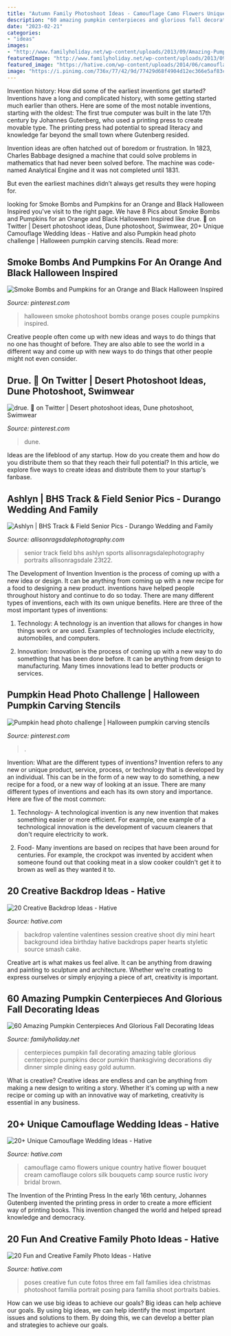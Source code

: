 ```yaml
---
title: "Autumn Family Photoshoot Ideas - Camouflage Camo Flowers Unique Country Hative Flower Bouquet Cream Camoflauge Colors Silk Bouquets Camp Source Rustic Ivory Bridal Brown"
description: "60 amazing pumpkin centerpieces and glorious fall decorating ideas"
date: "2023-02-21"
categories:
- "ideas"
images:
- "http://www.familyholiday.net/wp-content/uploads/2013/09/Amazing-Pumpkin-Centerpieces-8.jpg"
featuredImage: "http://www.familyholiday.net/wp-content/uploads/2013/09/Amazing-Pumpkin-Centerpieces-8.jpg"
featured_image: "https://hative.com/wp-content/uploads/2014/06/camouflage-wedding-ideas/16-camouflage-wedding-flowers.jpg"
image: "https://i.pinimg.com/736x/77/42/9d/77429d68f4904d12ec366e5af83c5dc7.jpg"
---
```



Invention history: How did some of the earliest inventions get started?
Inventions have a long and complicated history, with some getting started much earlier than others. Here are some of the most notable inventions, starting with the oldest:
The first true computer was built in the late 17th century by Johannes Gutenberg, who used a printing press to create movable type. The printing press had potential to spread literacy and knowledge far beyond the small town where Gutenberg resided.

Invention ideas are often hatched out of boredom or frustration. In 1823, Charles Babbage designed a machine that could solve problems in mathematics that had never been solved before. The machine was code-named Analytical Engine and it was not completed until 1831.

But even the earliest machines didn’t always get results they were hoping for.

	

		
looking for Smoke Bombs and Pumpkins for an Orange and Black Halloween Inspired you've visit to the right page. We have 8 Pics about Smoke Bombs and Pumpkins for an Orange and Black Halloween Inspired like drue. 📸 on Twitter | Desert photoshoot ideas, Dune photoshoot, Swimwear, 20+ Unique Camouflage Wedding Ideas - Hative and also Pumpkin head photo challenge | Halloween pumpkin carving stencils. Read more:
		
    
## Smoke Bombs And Pumpkins For An Orange And Black Halloween Inspired

<img loading=lazy src="https://i.pinimg.com/736x/98/99/13/9899130b73de33fcdc0e2704ef87397d.jpg" onerror="this.onerror=null;this.src='https://tse1.mm.bing.net/th?id=OIP.hxZxKp9tGKfAJy84QGCf2wHaKX&amp;pid=15.1';" alt="Smoke Bombs and Pumpkins for an Orange and Black Halloween Inspired">

_Source: pinterest.com_

>halloween smoke photoshoot bombs orange poses couple pumpkins inspired. 

	

Creative people often come up with new ideas and ways to do things that no one has thought of before. They are also able to see the world in a different way and come up with new ways to do things that other people might not even consider.

    
## Drue. 📸 On Twitter | Desert Photoshoot Ideas, Dune Photoshoot, Swimwear

<img loading=lazy src="https://i.pinimg.com/736x/77/42/9d/77429d68f4904d12ec366e5af83c5dc7.jpg" onerror="this.onerror=null;this.src='https://tse1.mm.bing.net/th?id=OIP.4gQlC_t2wEKyKK90eFBOiAHaLH&amp;pid=15.1';" alt="drue. 📸 on Twitter | Desert photoshoot ideas, Dune photoshoot, Swimwear">

_Source: pinterest.com_

>dune. 

	

Ideas are the lifeblood of any startup. How do you create them and how do you distribute them so that they reach their full potential? In this article, we explore five ways to create ideas and distribute them to your startup's fanbase.

    
## Ashlyn | BHS Track &amp; Field Senior Pics - Durango Wedding And Family

<img loading=lazy src="https://allisonragsdalephotography.com/wp-content/uploads/2013/08/allisonragsdalephotography-1152.jpg" onerror="this.onerror=null;this.src='https://tse2.mm.bing.net/th?id=OIP.FMMkVk8bu0PSZCytKMCb9gHaLI&amp;pid=15.1';" alt="Ashlyn | BHS Track &amp; Field Senior Pics - Durango Wedding and Family">

_Source: allisonragsdalephotography.com_

>senior track field bhs ashlyn sports allisonragsdalephotography portraits allisonragsdale 23t22. 

	

The Development of Invention
Invention is the process of coming up with a new idea or design. It can be anything from coming up with a new recipe for a food to designing a new product. inventions have helped people throughout history and continue to do so today. There are many different types of inventions, each with its own unique benefits. Here are three of the most important types of inventions:
1) Technology: A technology is an invention that allows for changes in how things work or are used. Examples of technologies include electricity, automobiles, and computers.

2) Innovation: Innovation is the process of coming up with a new way to do something that has been done before. It can be anything from design to manufacturing. Many times innovations lead to better products or services.

    
## Pumpkin Head Photo Challenge | Halloween Pumpkin Carving Stencils

<img loading=lazy src="https://i.pinimg.com/736x/6b/5d/02/6b5d0264abbefd0e387bfc3110b1ed00.jpg" onerror="this.onerror=null;this.src='https://tse4.mm.bing.net/th?id=OIP.9kKH8QIHykwOs2YeRO7FWQHaLF&amp;pid=15.1';" alt="Pumpkin head photo challenge | Halloween pumpkin carving stencils">

_Source: pinterest.com_

>. 

	

Invention: What are the different types of inventions?
Invention refers to any new or unique product, service, process, or technology that is developed by an individual. This can be in the form of a new way to do something, a new recipe for a food, or a new way of looking at an issue. There are many different types of inventions and each has its own story and importance. Here are five of the most common:
1. Technology- A technological invention is any new invention that makes something easier or more efficient. For example, one example of a technological innovation is the development of vacuum cleaners that don't require electricity to work.

2. Food- Many inventions are based on recipes that have been around for centuries. For example, the crockpot was invented by accident when someone found out that cooking meat in a slow cooker couldn't get it to brown as well as they wanted it to.

    
## 20 Creative Backdrop Ideas - Hative

<img loading=lazy src="https://hative.com/wp-content/uploads/2014/12/backdrop-ideas/10-creative-backdrop-ideas.jpg" onerror="this.onerror=null;this.src='https://tse1.mm.bing.net/th?id=OIP.uNUmSlDfdLBlWMhahRNitgHaLH&amp;pid=15.1';" alt="20 Creative Backdrop Ideas - Hative">

_Source: hative.com_

>backdrop valentine valentines session creative shoot diy mini heart background idea birthday hative backdrops paper hearts styletic source smash cake. 

	

Creative art is what makes us feel alive. It can be anything from drawing and painting to sculpture and architecture. Whether we’re creating to express ourselves or simply enjoying a piece of art, creativity is important.

    
## 60 Amazing Pumpkin Centerpieces And Glorious Fall Decorating Ideas

<img loading=lazy src="http://www.familyholiday.net/wp-content/uploads/2013/09/Amazing-Pumpkin-Centerpieces-8.jpg" onerror="this.onerror=null;this.src='https://tse2.mm.bing.net/th?id=OIP.JNSqLrD5EEgYg5rhpl9I7wHaLF&amp;pid=15.1';" alt="60 Amazing Pumpkin Centerpieces And Glorious Fall Decorating Ideas">

_Source: familyholiday.net_

>centerpieces pumpkin fall decorating amazing table glorious centerpiece pumpkins decor pumkin thanksgiving decorations diy dinner simple dining easy gold autumn. 

	

What is creative?
Creative ideas are endless and can be anything from making a new design to writing a story. Whether it's coming up with a new recipe or coming up with an innovative way of marketing, creativity is essential in any business.

    
## 20+ Unique Camouflage Wedding Ideas - Hative

<img loading=lazy src="https://hative.com/wp-content/uploads/2014/06/camouflage-wedding-ideas/16-camouflage-wedding-flowers.jpg" onerror="this.onerror=null;this.src='https://tse1.mm.bing.net/th?id=OIP.dQW3zS-ndxLOvblHcvFuZAHaIe&amp;pid=15.1';" alt="20+ Unique Camouflage Wedding Ideas - Hative">

_Source: hative.com_

>camouflage camo flowers unique country hative flower bouquet cream camoflauge colors silk bouquets camp source rustic ivory bridal brown. 

	

The Invention of the Printing Press
In the early 16th century, Johannes Gutenberg invented the printing press in order to create a more efficient way of printing books. This invention changed the world and helped spread knowledge and democracy.

    
## 20 Fun And Creative Family Photo Ideas - Hative

<img loading=lazy src="https://hative.com/wp-content/uploads/2014/11/family-photo-ideas/2-fun-creative-family-photo-ideas.jpg" onerror="this.onerror=null;this.src='https://tse2.mm.bing.net/th?id=OIP.b1wpTkicjM7rPHsDfKCLfAHaLH&amp;pid=15.1';" alt="20 Fun and Creative Family Photo Ideas - Hative">

_Source: hative.com_

>poses creative fun cute fotos three em fall families idea christmas photoshoot familia portrait posing para família shoot portraits babies. 

	

How can we use big ideas to achieve our goals?
Big ideas can help achieve our goals. By using big ideas, we can help identify the most important issues and solutions to them. By doing this, we can develop a better plan and strategies to achieve our goals.

